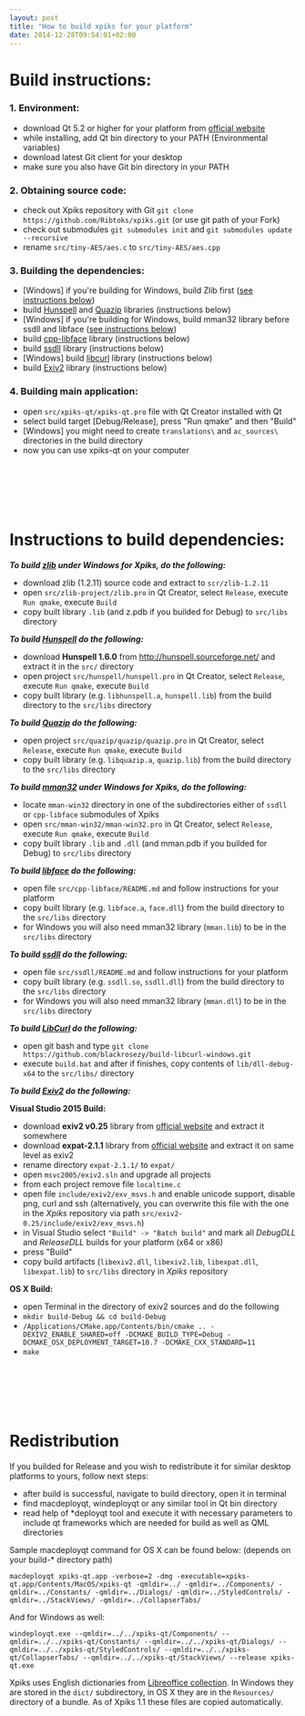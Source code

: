 ```yaml
---
layout: post
title: "How to build xpiks for your platform"
date: 2014-12-28T09:54:01+02:00
---
```


# Build instructions:

### 1. Environment:

- download Qt 5.2 or higher for your platform from <a href="http://qt.io/">official website</a>
- while installing, add Qt bin directory to your PATH (Environmental variables)
- download latest Git client for your desktop
- make sure you also have Git bin directory in your PATH

### 2. Obtaining source code:

- check out Xpiks repository with Git `git clone https://github.com/Ribtoks/xpiks.git` (or use git path of your Fork)
- check out submodules `git submodules init` and `git submodules update --recursive`
- rename `src/tiny-AES/aes.c` to `src/tiny-AES/aes.cpp`

### 3. Building the dependencies:

- <span class="gray">[Windows]</span> if you're building for Windows, build Zlib first (<a href="#zlib">see instructions below</a>)
- build <a href="#hunspell">Hunspell</a> and <a href="#quazip">Quazip</a> libraries (instructions below)
- <span class="gray">[Windows]</span> if you're building for Windows, build mman32 library before ssdll and libface (<a href="#mman32">see instructions below</a>)     
- build <a href="#libface">cpp-libface</a> library (instructions below)
- build <a href="#ssdll">ssdll</a> library (instructions below)
- <span class="gray">[Windows]</span> build <a href="#libcurl">libcurl</a> library (instructions below)
- build <a href="#exiv2">Exiv2</a> library (instructions below)

### 4. Building main application:

- open `src/xpiks-qt/xpiks-qt.pro` file with Qt Creator installed with Qt
- select build target [Debug/Release], press "Run qmake" and then "Build"
- [Windows] you might need to create `translations\` and `ac_sources\` directories in the build directory
- now you can use xpiks-qt on your computer

&nbsp;

&nbsp;

&nbsp;

# Instructions to build dependencies:

***<span id="zlib">To build <u>zlib</u> under Windows for Xpiks, do the following:</span>***

- download zlib (1.2.11) source code and extract to `scr/zlib-1.2.11`
- open `src/zlib-project/zlib.pro` in Qt Creator, select `Release`, execute `Run qmake`, execute `Build`
- copy built library `.lib` (and z.pdb if you builded for Debug) to `src/libs` directory

***<span id="hunspell">To build <u>Hunspell</u> do the following:</span>***

- download **Hunspell 1.6.0** from http://hunspell.sourceforge.net/ and extract it in the `src/` directory
- open project `src/hunspell/hunspell.pro` in Qt Creator, select `Release`, execute `Run qmake`, execute `Build`
- copy built library (e.g. `libhunspell.a`, `hunspell.lib`) from the build directory to the `src/libs` directory

***<span id="quazip">To build <u>Quazip</u> do the following:</span>***

- open project `src/quazip/quazip/quazip.pro` in Qt Creator, select `Release`, execute `Run qmake`, execute `Build`
- copy built library (e.g. `libquazip.a`, `quazip.lib`) from the build directory to the `src/libs` directory

***<span id="mman32">To build <u>mman32</u> under Windows for Xpiks, do the following:</span>***

- locate `mman-win32` directory in one of the subdirectories either of `ssdll` or `cpp-libface` submodules of Xpiks
- open `src/mman-win32/mman-win32.pro` in Qt Creator, select `Release`, execute `Run qmake`, execute `Build`
- copy built library `.lib` and `.dll` (and mman.pdb if you builded for Debug) to `src/libs` directory

***<span id="libface">To build <u>libface</u> do the following:</span>***

- open file `src/cpp-libface/README.md` and follow instructions for your platform
- copy built library (e.g. `libface.a`, `face.dll`) from the build directory to the `src/libs` directory
- for Windows you will also need mman32 library (`mman.lib`) to be in the `src/libs` directory

***<span id="ssdll">To build <u>ssdll</u> do the following:</span>***

- open file `src/ssdll/README.md` and follow instructions for your platform
- copy built library (e.g. `ssdll.so`, `ssdll.dll`) from the build directory to the `src/libs` directory
- for Windows you will also need mman32 library (`mman.dll`) to be in the `src/libs` directory

***<span id="libcurl">To build <u>LibCurl</u> do the following:</span>***

- open git bash and type `git clone https://github.com/blackrosezy/build-libcurl-windows.git`
- execute `build.bat` and after if finishes, copy contents of `lib/dll-debug-x64` to the `src/libs/` directory

***<span id="exiv2">To build <u>Exiv2</u> do the following:</span>***

**Visual Studio 2015 Build:**

- download **exiv2 v0.25** library from <a href="http://www.exiv2.org/" target="_blanc">official website</a> and extract it somewhere
- download **expat-2.1.1** library from <a href="https://sourceforge.net/projects/expat/">official website</a> and extract it on same level as exiv2
- rename directory `expat-2.1.1/` to `expat/`
- open `msvc2005/exiv2.sln` and upgrade all projects
- from each project remove file `localtime.c`
- open file `include/exiv2/exv_msvs.h` and enable unicode support, disable png, curl and ssh (alternatively, you can overwrite this file with the one in the _Xpiks_ repository via path `src/exiv2-0.25/include/exiv2/exv_msvs.h`)
- in Visual Studio select `"Build" -> "Batch build"` and mark all _DebugDLL_ and _ReleaseDLL_ builds for your platform (x64 or x86)
- press "Build"
- copy build artifacts (`libexiv2.dll`, `libexiv2.lib`, `libexpat.dll`, `libexpat.lib`) to `src/libs` directory in _Xpiks_ repository

**OS X Build:**

- open Terminal in the directory of exiv2 sources and do the following
- `mkdir build-Debug && cd build-Debug`
- `/Applications/CMake.app/Contents/bin/cmake .. -DEXIV2_ENABLE_SHARED=off -DCMAKE_BUILD_TYPE=Debug -DCMAKE_OSX_DEPLOYMENT_TARGET=10.7 -DCMAKE_CXX_STANDARD=11`
- `make`

&nbsp;

&nbsp;

&nbsp;

# Redistribution

If you builded for Release and you wish to redistribute it for similar desktop platforms to yours, follow next steps:

- after build is successful, navigate to build directory, open it in terminal
- find macdeployqt, windeployqt or any similar tool in Qt bin directory
- read help of *deployqt tool and execute it with necessary parameters to include qt frameworks which are needed for build as well as QML directories

Sample macdeployqt command for OS X can be found below: (depends on your build-* directory path)

`macdeployqt xpiks-qt.app -verbose=2 -dmg -executable=xpiks-qt.app/Contents/MacOS/xpiks-qt -qmldir=../ -qmldir=../Components/ -qmldir=../Constants/ -qmldir=../Dialogs/ -qmldir=../StyledControls/ -qmldir=../StackViews/ -qmldir=../CollapserTabs/`

And for Windows as well:

`windeployqt.exe --qmldir=../../xpiks-qt/Components/ --qmldir=../../xpiks-qt/Constants/ --qmldir=../../xpiks-qt/Dialogs/ --qmldir=../../xpiks-qt/StyledControls/ --qmldir=../../xpiks-qt/CollapserTabs/ --qmldir=../../xpiks-qt/StackViews/ --release xpiks-qt.exe`

Xpiks uses English dictionaries from [Libreoffice collection](http://cgit.freedesktop.org/libreoffice/dictionaries/tree/). In Windows they are stored in the `dict/` subdirectory, in OS X they are in the `Resources/` directory of a bundle. As of Xpiks 1.1 these files are copied automatically.
